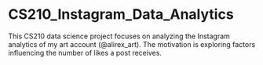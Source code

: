 # CS210_Instagram_Data_Analytics

This CS210 data science project focuses on analyzing the Instagram analytics of my art account (@alirex_art). The motivation is exploring factors influencing the number of likes a post receives.
